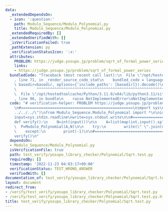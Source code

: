 ```yaml
---
data:
  _extendedDependsOn:
  - icon: ':question:'
    path: Modulo_Sequence/Modulo_Polynomial.py
    title: Modulo_Sequence/Modulo_Polynomial.py
  _extendedRequiredBy: []
  _extendedVerifiedWith: []
  _isVerificationFailed: true
  _pathExtension: py
  _verificationStatusIcon: ':x:'
  attributes:
    PROBLEM: https://judge.yosupo.jp/problem/sqrt_of_formal_power_series
    links:
    - https://judge.yosupo.jp/problem/sqrt_of_formal_power_series
  bundledCode: "Traceback (most recent call last):\n  File \"/opt/hostedtoolcache/Python/3.11.0/x64/lib/python3.11/site-packages/onlinejudge_verify/documentation/build.py\"\
    , line 71, in _render_source_code_stat\n    bundled_code = language.bundle(stat.path,\
    \ basedir=basedir, options={'include_paths': [basedir]}).decode()\n          \
    \         ^^^^^^^^^^^^^^^^^^^^^^^^^^^^^^^^^^^^^^^^^^^^^^^^^^^^^^^^^^^^^^^^^^^^^^^^^^^^^^^^^\n\
    \  File \"/opt/hostedtoolcache/Python/3.11.0/x64/lib/python3.11/site-packages/onlinejudge_verify/languages/python.py\"\
    , line 96, in bundle\n    raise NotImplementedError\nNotImplementedError\n"
  code: "# verification-helper: PROBLEM https://judge.yosupo.jp/problem/sqrt_of_formal_power_series\n\
    \n#==================================================\nimport sys\nsys.path.append(\"\
    ../../../\")\nfrom Modulo_Sequence.Modulo_Polynomial import *\n\nimport sys\n\
    input=sys.stdin.readline\nwrite=sys.stdout.write\n\n#==================================================\n\
    def verify():\n    N=int(input())\n\n    A=list(map(int,input().split()))\n  \
    \  P=Modulo_Polynomial(A,N)\n\n    try:\n        write(\" \".join(map(str, Sqrt(P).resize(N,True))))\n\
    \    except:\n        print(-1)\n\n#==================================================\n\
    verify()\n"
  dependsOn:
  - Modulo_Sequence/Modulo_Polynomial.py
  isVerificationFile: true
  path: test_verify/yosupo_library_checker/Polynomial/Sqrt.test.py
  requiredBy: []
  timestamp: '2022-11-23 04:03:17+09:00'
  verificationStatus: TEST_WRONG_ANSWER
  verifiedWith: []
documentation_of: test_verify/yosupo_library_checker/Polynomial/Sqrt.test.py
layout: document
redirect_from:
- /verify/test_verify/yosupo_library_checker/Polynomial/Sqrt.test.py
- /verify/test_verify/yosupo_library_checker/Polynomial/Sqrt.test.py.html
title: test_verify/yosupo_library_checker/Polynomial/Sqrt.test.py
---
```

